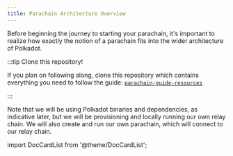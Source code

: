 ```yaml
---
title: Parachain Architecture Overview
---
```


Before beginning the journey to starting your parachain, it's important to realize how exactly the notion of a parachain fits into the wider architecture of Polkadot.  

:::tip Clone this repository!

If you plan on following along, clone this repository which contains everything you need to follow the guide: [`parachain-guide-resources`](https://github.com/w3f/parachain-guide-resources)

:::

Note that we will be using Polkadot binaries and dependencies, as indicative later, but we will be provisioning and locally running our own relay chain.  We will also create and run our own parachain, which will connect to our relay chain.

import DocCardList from '@theme/DocCardList';

<DocCardList />